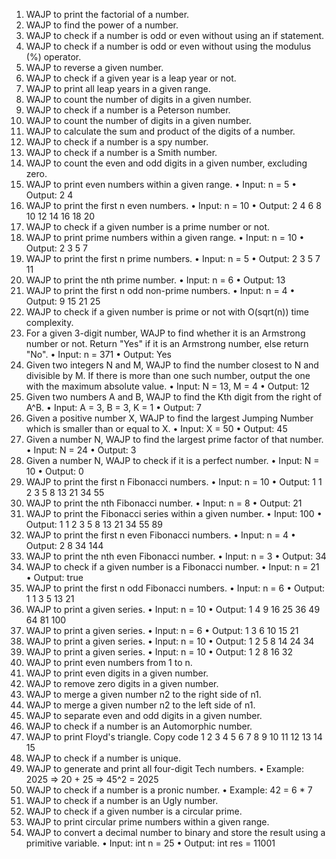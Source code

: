 1.	WAJP to print the factorial of a number.
2.	WAJP to find the power of a number.
3.	WAJP to check if a number is odd or even without using an if statement.
4.	WAJP to check if a number is odd or even without using the modulus (%) operator.
5.	WAJP to reverse a given number.
6.	WAJP to check if a given year is a leap year or not.
7.	WAJP to print all leap years in a given range.
8.	WAJP to count the number of digits in a given number.
9.	WAJP to check if a number is a Peterson number.
10.	WAJP to count the number of digits in a given number.
11.	WAJP to calculate the sum and product of the digits of a number.
12.	WAJP to check if a number is a spy number.
13.	WAJP to check if a number is a Smith number.
14.	WAJP to count the even and odd digits in a given number, excluding zero.
15.	WAJP to print even numbers within a given range.
•	Input: n = 5
•	Output: 2 4
16.	WAJP to print the first n even numbers.
•	Input: n = 10
•	Output: 2 4 6 8 10 12 14 16 18 20
17.	WAJP to check if a given number is a prime number or not.
18.	WAJP to print prime numbers within a given range.
•	Input: n = 10
•	Output: 2 3 5 7
19.	WAJP to print the first n prime numbers.
•	Input: n = 5
•	Output: 2 3 5 7 11
20.	WAJP to print the nth prime number.
•	Input: n = 6
•	Output: 13
21.	WAJP to print the first n odd non-prime numbers.
•	Input: n = 4
•	Output: 9 15 21 25
22.	WAJP to check if a given number is prime or not with O(sqrt(n)) time complexity.
23.	For a given 3-digit number, WAJP to find whether it is an Armstrong number or not. Return "Yes" if it is an Armstrong number, else return "No".
•	Input: n = 371
•	Output: Yes
24.	Given two integers N and M, WAJP to find the number closest to N and divisible by M. If there is more than one such number, output the one with the maximum absolute value.
•	Input: N = 13, M = 4
•	Output: 12
25.	Given two numbers A and B, WAJP to find the Kth digit from the right of A^B.
•	Input: A = 3, B = 3, K = 1
•	Output: 7
26.	Given a positive number X, WAJP to find the largest Jumping Number which is smaller than or equal to X.
•	Input: X = 50
•	Output: 45
27.	Given a number N, WAJP to find the largest prime factor of that number.
•	Input: N = 24
•	Output: 3
28.	Given a number N, WAJP to check if it is a perfect number.
•	Input: N = 10
•	Output: 0
29.	WAJP to print the first n Fibonacci numbers.
•	Input: n = 10
•	Output: 1 1 2 3 5 8 13 21 34 55
30.	WAJP to print the nth Fibonacci number.
•	Input: n = 8
•	Output: 21
31.	WAJP to print the Fibonacci series within a given number.
•	Input: 100
•	Output: 1 1 2 3 5 8 13 21 34 55 89
32.	WAJP to print the first n even Fibonacci numbers.
•	Input: n = 4
•	Output: 2 8 34 144
33.	WAJP to print the nth even Fibonacci number.
•	Input: n = 3
•	Output: 34
34.	WAJP to check if a given number is a Fibonacci number.
•	Input: n = 21
•	Output: true
35.	WAJP to print the first n odd Fibonacci numbers.
•	Input: n = 6
•	Output: 1 1 3 5 13 21
36.	WAJP to print a given series.
•	Input: n = 10
•	Output: 1 4 9 16 25 36 49 64 81 100
37.	WAJP to print a given series.
•	Input: n = 6
•	Output: 1 3 6 10 15 21
38.	WAJP to print a given series.
•	Input: n = 10
•	Output: 1 2 5 8 14 24 34
39.	WAJP to print a given series.
•	Input: n = 10
•	Output: 1 2 8 16 32
40.	WAJP to print even numbers from 1 to n.
41.	WAJP to print even digits in a given number.
42.	WAJP to remove zero digits in a given number.
43.	WAJP to merge a given number n2 to the right side of n1.
44.	WAJP to merge a given number n2 to the left side of n1.
45.	WAJP to separate even and odd digits in a given number.
46.	WAJP to check if a number is an Automorphic number.
47.	WAJP to print Floyd's triangle.
Copy code
1 2 3 4 5 6 7 8 9 10 11 12 13 14 15 
48.	WAJP to check if a number is unique.
49.	WAJP to generate and print all four-digit Tech numbers.
•	Example: 2025 => 20 + 25 => 45^2 = 2025
50.	WAJP to check if a number is a pronic number.
•	Example: 42 = 6 * 7
51.	WAJP to check if a number is an Ugly number.
52.	WAJP to check if a given number is a circular prime.
53.	WAJP to print circular prime numbers within a given range.
54.	WAJP to convert a decimal number to binary and store the result using a primitive variable.
•	Input: int n = 25
•	Output: int res = 11001

